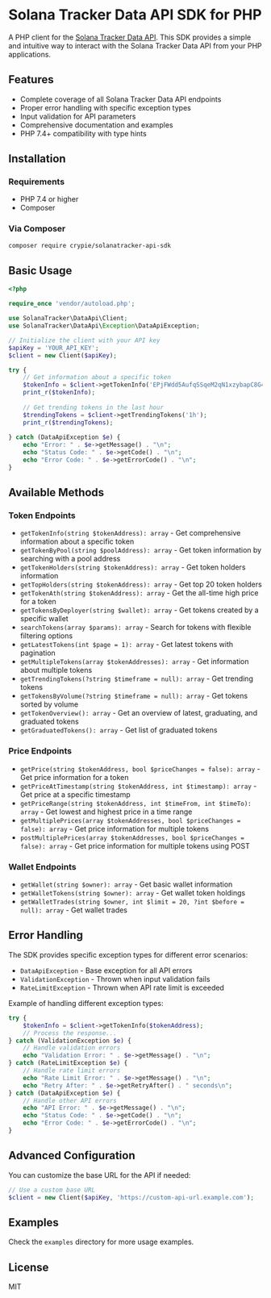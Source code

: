 # Solana Tracker Data API SDK for PHP

A PHP client for the [Solana Tracker Data API](https://github.com/solanatracker/data-api-sdk). This SDK provides a simple and intuitive way to interact with the Solana Tracker Data API from your PHP applications.

## Features

- Complete coverage of all Solana Tracker Data API endpoints
- Proper error handling with specific exception types
- Input validation for API parameters
- Comprehensive documentation and examples
- PHP 7.4+ compatibility with type hints

## Installation

### Requirements

- PHP 7.4 or higher
- Composer

### Via Composer

```bash
composer require crypie/solanatracker-api-sdk
```

## Basic Usage

```php
<?php

require_once 'vendor/autoload.php';

use SolanaTracker\DataApi\Client;
use SolanaTracker\DataApi\Exception\DataApiException;

// Initialize the client with your API key
$apiKey = 'YOUR_API_KEY';
$client = new Client($apiKey);

try {
    // Get information about a specific token
    $tokenInfo = $client->getTokenInfo('EPjFWdd5AufqSSqeM2qN1xzybapC8G4wEGGkZwyTDt1v');
    print_r($tokenInfo);
    
    // Get trending tokens in the last hour
    $trendingTokens = $client->getTrendingTokens('1h');
    print_r($trendingTokens);
    
} catch (DataApiException $e) {
    echo "Error: " . $e->getMessage() . "\n";
    echo "Status Code: " . $e->getCode() . "\n";
    echo "Error Code: " . $e->getErrorCode() . "\n";
}
```

## Available Methods

### Token Endpoints

- `getTokenInfo(string $tokenAddress): array` - Get comprehensive information about a specific token
- `getTokenByPool(string $poolAddress): array` - Get token information by searching with a pool address
- `getTokenHolders(string $tokenAddress): array` - Get token holders information
- `getTopHolders(string $tokenAddress): array` - Get top 20 token holders
- `getTokenAth(string $tokenAddress): array` - Get the all-time high price for a token
- `getTokensByDeployer(string $wallet): array` - Get tokens created by a specific wallet
- `searchTokens(array $params): array` - Search for tokens with flexible filtering options
- `getLatestTokens(int $page = 1): array` - Get latest tokens with pagination
- `getMultipleTokens(array $tokenAddresses): array` - Get information about multiple tokens
- `getTrendingTokens(?string $timeframe = null): array` - Get trending tokens
- `getTokensByVolume(?string $timeframe = null): array` - Get tokens sorted by volume
- `getTokenOverview(): array` - Get an overview of latest, graduating, and graduated tokens
- `getGraduatedTokens(): array` - Get list of graduated tokens

### Price Endpoints

- `getPrice(string $tokenAddress, bool $priceChanges = false): array` - Get price information for a token
- `getPriceAtTimestamp(string $tokenAddress, int $timestamp): array` - Get price at a specific timestamp
- `getPriceRange(string $tokenAddress, int $timeFrom, int $timeTo): array` - Get lowest and highest price in a time range
- `getMultiplePrices(array $tokenAddresses, bool $priceChanges = false): array` - Get price information for multiple tokens
- `postMultiplePrices(array $tokenAddresses, bool $priceChanges = false): array` - Get price information for multiple tokens using POST

### Wallet Endpoints

- `getWallet(string $owner): array` - Get basic wallet information
- `getWalletTokens(string $owner): array` - Get wallet token holdings
- `getWalletTrades(string $owner, int $limit = 20, ?int $before = null): array` - Get wallet trades

## Error Handling

The SDK provides specific exception types for different error scenarios:

- `DataApiException` - Base exception for all API errors
- `ValidationException` - Thrown when input validation fails
- `RateLimitException` - Thrown when API rate limit is exceeded

Example of handling different exception types:

```php
try {
    $tokenInfo = $client->getTokenInfo($tokenAddress);
    // Process the response...
} catch (ValidationException $e) {
    // Handle validation errors
    echo "Validation Error: " . $e->getMessage() . "\n";
} catch (RateLimitException $e) {
    // Handle rate limit errors
    echo "Rate Limit Error: " . $e->getMessage() . "\n";
    echo "Retry After: " . $e->getRetryAfter() . " seconds\n";
} catch (DataApiException $e) {
    // Handle other API errors
    echo "API Error: " . $e->getMessage() . "\n";
    echo "Status Code: " . $e->getCode() . "\n";
    echo "Error Code: " . $e->getErrorCode() . "\n";
}
```

## Advanced Configuration

You can customize the base URL for the API if needed:

```php
// Use a custom base URL
$client = new Client($apiKey, 'https://custom-api-url.example.com');
```

## Examples

Check the `examples` directory for more usage examples.

## License

MIT
